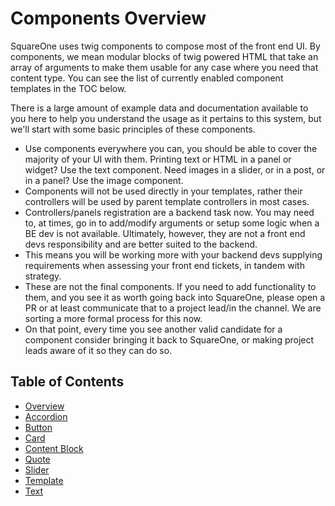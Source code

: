 #  Components Overview

SquareOne uses twig components to compose most of the front end UI. By components, we mean modular blocks of twig powered HTML that take an array of arguments to make them usable for any case where you need that content type. You can see the list of currently enabled component templates in the TOC below.

There is a large amount of example data and documentation available to you here to help you understand the usage as it pertains to this system, but we'll start with some basic principles of these components.

* Use components everywhere you can, you should be able to cover the majority of your UI with them. Printing text or HTML in a panel or widget? Use the text component. Need images in a slider, or in a post, or in a panel? Use the image component. 
* Components will not be used directly in your templates, rather their controllers will be used by parent template controllers in most cases.
* Controllers/panels registration are a backend task now. You may need to, at times, go in to add/modify arguments or setup some logic when a BE dev is not available. Ultimately, however, they are not a front end devs responsibility and are better suited to the backend.
* This means you will be working more with your backend devs supplying requirements when assessing your front end tickets, in tandem with strategy.
* These are not the final components. If you need to add functionality to them, and you see it as worth going back into SquareOne, please open a PR or at least communicate that to a project lead/in the channel. We are sorting a more formal process for this now.
* On that point, every time you see another valid candidate for a component consider bringing it back to SquareOne, or making project leads aware of it so they can do so.

## Table of Contents

* [Overview](/docs/theme/components/README.md)
* [Accordion](/docs/theme/components/accordion.md)
* [Button](/docs/theme/components/button.md)
* [Card](/docs/theme/components/card.md)
* [Content Block](/docs/theme/components/content_block.md)
* [Quote](/docs/theme/components/quote.md)
* [Slider](/docs/theme/components/slider.md)
* [Template](/docs/theme/components/template.md)
* [Text](/docs/theme/components/text.md)
